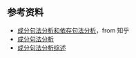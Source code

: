 ## 参考资料

* [成分句法分析和依存句法分析](https://zhuanlan.zhihu.com/p/31766972)，from 知乎
* [成分句法分析](http://fancyerii.github.io/books/parser/)
* [成分句法分析综述](https://zhuanlan.zhihu.com/p/45527481)
